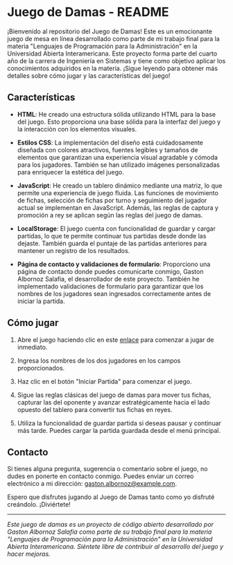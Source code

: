 # Juego de Damas - README

¡Bienvenido al repositorio del Juego de Damas! Este es un emocionante juego de mesa en línea desarrollado como parte de mi trabajo final para la materia "Lenguajes de Programación para la Administración" en la Universidad Abierta Interamericana. Este proyecto forma parte del cuarto año de la carrera de Ingeniería en Sistemas y tiene como objetivo aplicar los conocimientos adquiridos en la materia. ¡Sigue leyendo para obtener más detalles sobre cómo jugar y las características del juego!

## Características

- **HTML**: He creado una estructura sólida utilizando HTML para la base del juego. Esto proporciona una base sólida para la interfaz del juego y la interacción con los elementos visuales.

- **Estilos CSS**: La implementación del diseño está cuidadosamente diseñada con colores atractivos, fuentes legibles y tamaños de elementos que garantizan una experiencia visual agradable y cómoda para los jugadores. También se han utilizado imágenes personalizadas para enriquecer la estética del juego.

- **JavaScript**: He creado un tablero dinámico mediante una matriz, lo que permite una experiencia de juego fluida. Las funciones de movimiento de fichas, selección de fichas por turno y seguimiento del jugador actual se implementan en JavaScript. Además, las reglas de captura y promoción a rey se aplican según las reglas del juego de damas.

- **LocalStorage**: El juego cuenta con funcionalidad de guardar y cargar partidas, lo que te permite continuar tus partidas desde donde las dejaste. También guarda el puntaje de las partidas anteriores para mantener un registro de los resultados.

- **Página de contacto y validaciones de formulario**: Proporciono una página de contacto donde puedes comunicarte conmigo, Gaston Albornoz Salafia, el desarrollador de este proyecto. También he implementado validaciones de formulario para garantizar que los nombres de los jugadores sean ingresados correctamente antes de iniciar la partida.

## Cómo jugar

1. Abre el juego haciendo clic en este [enlace](https://gagi126.github.io/JuegoDeDamasUAI/) para comenzar a jugar de inmediato.

2. Ingresa los nombres de los dos jugadores en los campos proporcionados.

3. Haz clic en el botón "Iniciar Partida" para comenzar el juego.

4. Sigue las reglas clásicas del juego de damas para mover tus fichas, capturar las del oponente y avanzar estratégicamente hacia el lado opuesto del tablero para convertir tus fichas en reyes.

5. Utiliza la funcionalidad de guardar partida si deseas pausar y continuar más tarde. Puedes cargar la partida guardada desde el menú principal.

## Contacto

Si tienes alguna pregunta, sugerencia o comentario sobre el juego, no dudes en ponerte en contacto conmigo. Puedes enviar un correo electrónico a mi dirección: [gaston.albornoz@example.com](mailto:Gaston.AlbornozSalafia@alumnos.uai.edu.ar).

Espero que disfrutes jugando al Juego de Damas tanto como yo disfruté creándolo. ¡Diviértete!

---

*Este juego de damas es un proyecto de código abierto desarrollado por Gaston Albornoz Salafia como parte de su trabajo final para la materia "Lenguajes de Programación para la Administración" en la Universidad Abierta Interamericana. Siéntete libre de contribuir al desarrollo del juego y hacer mejoras.*
